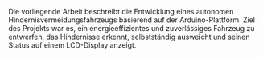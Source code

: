 Die vorliegende Arbeit beschreibt die Entwicklung eines autonomen Hindernisvermeidungsfahrzeugs basierend auf der Arduino-Plattform. Ziel des Projekts war es, ein energieeffizientes und zuverlässiges Fahrzeug zu entwerfen, das Hindernisse erkennt, selbstständig ausweicht und seinen Status auf einem LCD-Display anzeigt.
